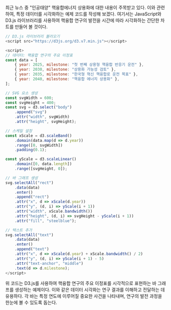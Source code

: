 최근 뉴스 중 "인공태양" 핵융합에너지 상용화에 대한 내용이 주목받고 있다. 이와 관련하여, 특정 데이터를 시각화하는 예제 코드를 작성해 보겠다. 여기서는 JavaScript와 D3.js 라이브러리를 사용하여 핵융합 연구의 발전을 시간에 따라 시각화하는 간단한 차트를 만들어 볼 것이다.

```javascript
// D3.js 라이브러리 불러오기
<script src="https://d3js.org/d3.v7.min.js"></script>

<script>
// 데이터: 핵융합 연구의 주요 이정표
const data = [
    { year: 2025, milestone: "첫 번째 상용형 핵융합 반응기 운전" },
    { year: 2030, milestone: "상용화 가능성 검토" },
    { year: 2035, milestone: "한국형 혁신 핵융합로 운전 목표" },
    { year: 2040, milestone: "핵융합 에너지 상용화" },
];

// SVG 요소 생성
const svgWidth = 600;
const svgHeight = 400;
const svg = d3.select("body")
    .append("svg")
    .attr("width", svgWidth)
    .attr("height", svgHeight);

// 스케일 설정
const xScale = d3.scaleBand()
    .domain(data.map(d => d.year))
    .range([0, svgWidth])
    .padding(0.1);

const yScale = d3.scaleLinear()
    .domain([0, data.length])
    .range([svgHeight, 0]);

// 바 그래프 생성
svg.selectAll("rect")
    .data(data)
    .enter()
    .append("rect")
    .attr("x", d => xScale(d.year))
    .attr("y", (d, i) => yScale(i + 1))
    .attr("width", xScale.bandwidth())
    .attr("height", (d, i) => svgHeight - yScale(i + 1))
    .attr("fill", "steelblue");

// 텍스트 추가
svg.selectAll("text")
    .data(data)
    .enter()
    .append("text")
    .attr("x", d => xScale(d.year) + xScale.bandwidth() / 2)
    .attr("y", (d, i) => yScale(i + 1) - 5)
    .attr("text-anchor", "middle")
    .text(d => d.milestone);
</script>
```

위 코드는 D3.js를 사용하여 핵융합 연구의 주요 이정표를 시각적으로 표현하는 바 그래프를 생성하는 예제이다. 이와 같은 데이터 시각화는 연구 결과를 이해하고 전달하는 데 유용하다. 각 바는 특정 연도에 이루어질 중요한 사건을 나타내며, 연구의 발전 과정을 한눈에 볼 수 있도록 돕는다.